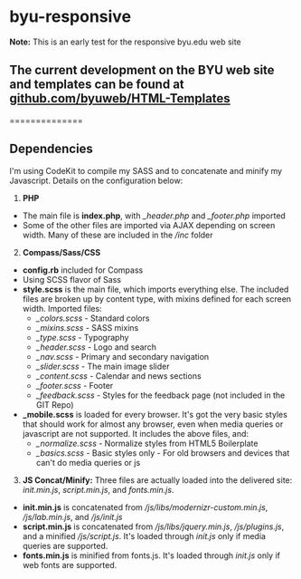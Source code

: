 byu-responsive
==============

**Note:** This is an early test for the responsive byu.edu web site

## The current development on the BYU web site and templates can be found at [github.com/byuweb/HTML-Templates](https://github.com/byuweb/HTML-Templates)

==============
## Dependencies

I'm using CodeKit to compile my SASS and to concatenate and minify my Javascript. Details on the configuration below:

1. **PHP**
  - The main file is **index.php**, with *_header.php* and *_footer.php* imported
  - Some of the other files are imported via AJAX depending on screen width. Many of these are included in the */inc* folder
2. **Compass/Sass/CSS**
  - **config.rb** included for Compass
  - Using SCSS flavor of Sass
  - **style.scss** is the main file, which imports everything else. The included files are broken up by content type, with mixins defined for each screen width. Imported files:
      - *_colors.scss* - Standard colors
      - *_mixins.scss* - SASS mixins
      - *_type.scss* - Typography
      - *_header.scss* - Logo and search
      - *_nav.scss* - Primary and secondary navigation
      - *_slider.scss* - The main image slider
      - *_content.scss* - Calendar and news sections
      - *_footer.scss* - Footer
      - *_feedback.scss* - Styles for the feedback page (not included in the GIT Repo)
  - **_mobile.scss** is loaded for every browser. It's got the very basic styles that should work for almost any browser, even when media queries or javascript are not supported. It includes the above files, and:
      - *_normalize.scss* - Normalize styles from HTML5 Boilerplate
      - *_basics.scss* - Basic styles only - For old browsers and devices that can't do media queries or js
3. **JS Concat/Minify:** Three files are actually loaded into the delivered site: *init.min.js*, *script.min.js*, and *fonts.min.js*.
  - **init.min.js** is concatenated from */js/libs/modernizr-custom.min.js*, */js/lab.min.js*, and */js/init.js*
  - **script.min.js** is concatenated from */js/libs/jquery.min.js*, */js/plugins.js*, and a minified */js/script.js*. It's loaded through *init.js* only if media queries are supported.
  - **fonts.min.js** is minified from fonts.js. It's loaded through *init.js* only if web fonts are supported.
